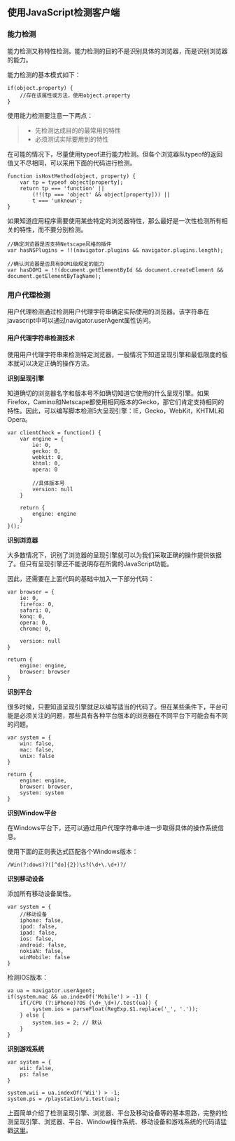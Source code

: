 ## 使用JavaScript检测客户端
### 能力检测
能力检测又称特性检测。能力检测的目的不是识别具体的浏览器，而是识别浏览器的能力。

能力检测的基本模式如下：

```
if(object.property) {
	//存在该属性或方法，使用object.property
}
```

使用能力检测要注意一下两点：

>* 先检测达成目的的最常用的特性
>* 必须测试实际要用到的特性

在可能的情况下，尽量使用typeof进行能力检测。但各个浏览器队typeof的返回值又不尽相同，可以采用下面的代码进行检测。

```
function isHostMethod(object, property) {
	var tp = typeof object[property];
	return tp === 'function' ||
		(!!(tp === 'object' && object[property])) ||
		t === 'unknown';
}
```

如果知道应用程序需要使用某些特定的浏览器特性，那么最好是一次性检测所有相关的特性，而不要分别检测。

```
//确定浏览器是否支持Netscape风格的插件
var hasNSPlugins = !!(navigator.plugins && navigator.plugins.length);

//确认浏览器是否具有DOM1级规定的能力
var hasDOM1 = !!(document.getElementById && document.createElement && document.getElementByTagName);
```

### 用户代理检测
用户代理检测通过检测用户代理字符串确定实际使用的浏览器。该字符串在javascript中可以通过navigator.userAgent属性访问。

#### 用户代理字符串检测技术
使用用户代理字符串来检测特定浏览器，一般情况下知道呈现引擎和最低限度的版本就可以决定正确的操作方法。

**识别呈现引擎**

知道确切的浏览器名字和版本号不如确切知道它使用的什么呈现引擎。如果Firefox，Camino和Netscape都使用相同版本的Gecko，那它们肯定支持相同的特性。因此，可以编写脚本检测5大呈现引擎：IE，Gecko，WebKit，KHTML和Opera。

```
var clientCheck = function() {
	var engine = {
		ie: 0,
		gecko: 0,
		webkit: 0,
		khtml: 0,
		opera: 0

		//具体版本号
		version: null
	}

	return {
		engine: engine
	}
}();
```

**识别浏览器**

大多数情况下，识别了浏览器的呈现引擎就可以为我们采取正确的操作提供依据了。但只有呈现引擎还不能说明存在所需的JavaScript功能。

因此，还需要在上面代码的基础中加入一下部分代码：

```
var browser = {
	ie: 0,
	firefox: 0,
	safari: 0,
	konq: 0,
	opera: 0,
	chrome: 0,

	version: null
}

return {
	engine: engine,
	browser: browser
}
```

**识别平台**

很多时候，只要知道呈现引擎就足以编写适当的代码了。但在某些条件下，平台可能是必须关注的问题，那些具有各种平台版本的浏览器在不同平台下可能会有不同的问题。

```
var system = {
	win: false,
	mac: false,
	unix: false
}

return {
	engine: engine,
	browser: browser,
	system: system
}
```

**识别Window平台**

在Windows平台下，还可以通过用户代理字符串中进一步取得具体的操作系统信息。

使用下面的正则表达式匹配各个Windows版本：

```
/Win(?:dows)?([^do]{2})\s?(\d+\.\d+)?/
```

**识别移动设备**

添加所有移动设备属性。

```
var system = {
	//移动设备
	iphone: false,
	ipod: false,
	ipad: false,
	ios: false,
	android: false,
	nokiaN: false,
	winMobile: false
}
```

检测IOS版本：

```
va ua = navigator.userAgent;
if(system.mac && ua.indexOf('Mobile') > -1) {
	if(/CPU (?:iPhone)?OS (\d+_\d+)/.test(ua)) {
		system.ios = parseFloat(RegExp.$1.replace('_', '.'));
	} else {
		system.ios = 2; // 默认
	}
}
```

**识别游戏系统**

```
var system = {
	wii: false,
	ps: false
}

system.wii = ua.indexOf('Wii') > -1;
system.ps = /playstation/i.test(ua);
```

上面简单介绍了检测呈现引擎、浏览器、平台及移动设备等的基本思路，完整的检测呈现引擎、浏览器、平台、Window操作系统、移动设备和游戏系统的代码请猛戳[这里]()。
